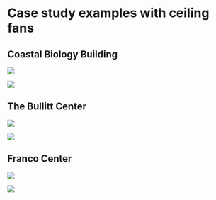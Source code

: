 # Case study examples with ceiling fans

## Coastal Biology Building

![](<../.gitbook/assets/0 (37).png>)



![](<../.gitbook/assets/1 (13).png>)



## The Bullitt Center

![](<../.gitbook/assets/2 (16).png>)



![](<../.gitbook/assets/3 (19).png>)



## Franco Center

![](<../.gitbook/assets/4 (15).png>)



![](<../.gitbook/assets/5 (11).png>)
